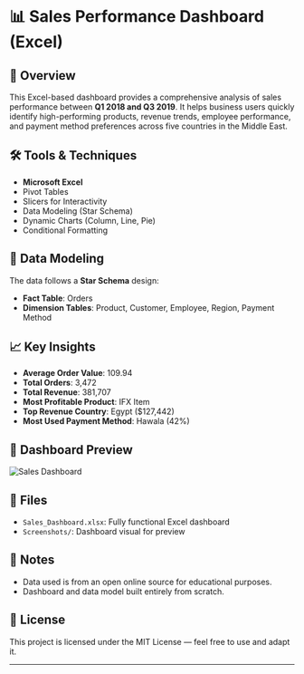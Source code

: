# 📊 Sales Performance Dashboard (Excel)

## 🧩 Overview

This Excel-based dashboard provides a comprehensive analysis of sales performance between **Q1 2018 and Q3 2019**. It helps business users quickly identify high-performing products, revenue trends, employee performance, and payment method preferences across five countries in the Middle East.

## 🛠 Tools & Techniques
- **Microsoft Excel**
- Pivot Tables
- Slicers for Interactivity
- Data Modeling (Star Schema)
- Dynamic Charts (Column, Line, Pie)
- Conditional Formatting

## 🧱 Data Modeling
The data follows a **Star Schema** design:
- **Fact Table**: Orders
- **Dimension Tables**: Product, Customer, Employee, Region, Payment Method

## 📈 Key Insights
- **Average Order Value**: 109.94
- **Total Orders**: 3,472
- **Total Revenue**: 381,707
- **Most Profitable Product**: IFX Item
- **Top Revenue Country**: Egypt ($127,442)
- **Most Used Payment Method**: Hawala (42%)

## 📸 Dashboard Preview
![Sales Dashboard](Screenshots/Sales_Dashboard.png)

## 📁 Files
- `Sales_Dashboard.xlsx`: Fully functional Excel dashboard
- `Screenshots/`: Dashboard visual for preview

## 📌 Notes
- Data used is from an open online source for educational purposes.
- Dashboard and data model built entirely from scratch.

## 📜 License
This project is licensed under the MIT License — feel free to use and adapt it.

---
